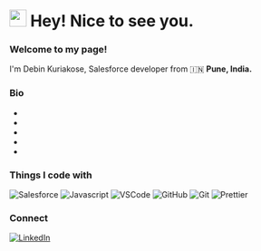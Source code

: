 <h1><img src="https://emojis.slackmojis.com/emojis/images/1531849430/4246/blob-sunglasses.gif?1531849430" width="30"/> Hey! Nice to see you.</h1>

### Welcome to my page!
<p>I'm Debin Kuriakose, Salesforce developer from 🇮🇳 <b>Pune, India.</b><p>

### Bio
  -
  -
  -
  -
  -

### Things I code with
<div id="techbadges">
  <img alt="Salesforce" src="https://img.shields.io/badge/-Salesforce-46a2f1?style=flat-square&logo=salesforce&logoColor=white" />
  <img alt="Javascript" src="https://img.shields.io/badge/-Javascript-green?style=flat-square&logo=javascript&logoColor=white" />
  <img alt="VSCode" src="https://img.shields.io/badge/-VSCode-B7178C?style=flat-square&logo=visualstudiocode&logoColor=white" />
  <img alt="GitHub" src="https://img.shields.io/badge/-GitHub-764ABC?style=flat-square&logo=github&logoColor=white" />
  <img alt="Git" src="https://img.shields.io/badge/-Git-F05032?style=flat-square&logo=git&logoColor=white" />
  <img alt="Prettier" src="https://img.shields.io/badge/-Prettier-F7B93E?style=flat-square&logo=prettier&logoColor=white" />
</div>

### Connect
<div id="socialmediabadge">
  <a href="https://www.linkedin.com/in/debin-kuriakose">
    <img alt="LinkedIn" src="https://img.shields.io/badge/-LinkedIn-blue?logo=linkedin&logoColor=white" />
  </a>
</div>
